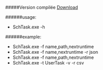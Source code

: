 #####Version compilée
[Download](https://github.com/cyrbil/SchTask/raw/master/SchTask/publish/Application%20Files/SchTask_0_1_0_5/SchTask.exe.netz/SchTask.exe.1.0.5.compressed.zip "SchTask.compiled.compressed.zip")

######usage: 
 * SchTask.exe -h

######example: 
 * SchTask.exe -f name,path,nextruntime
 * SchTask.exe -f name,nextruntime -r json
 * SchTask.exe -f name,path,nextruntime
 * SchTask.exe -t UserTask -v -r csv
